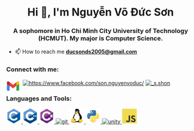 <h1 align="center">Hi 👋, I'm Nguyễn Võ Đức Sơn</h1>
<h3 align="center">A sophomore in Ho Chi Minh City University of Technology (HCMUT). My major is Computer Science.</h3>

<!-- <p align="left"> <img src="https://komarev.com/ghpvc/?username=nvdson2005&label=Profile%20views&color=0e75b6&style=flat" alt="nvdson2005" /> </p>

<p align="left"> <a href="https://github.com/ryo-ma/github-profile-trophy"><img src="https://github-profile-trophy.vercel.app/?username=nvdson2005" alt="nvdson2005" /></a> </p> -->
<!--
<div style="display: flex; justify-content: center; align-items: center;">
   <a href="https://github.com/anuraghazra/github-readme-stats">
      <img alt="Top Languages Card" src="https://github-readme-stats.vercel.app/api/top-langs/?username=nvdson2005&theme=dark&layout=compact" width="250">
   </a>
   <a href="https://github.com/anuraghazra/github-readme-stats">
      <img alt="GitHub Stats Card" src="https://github-readme-stats.vercel.app/api?username=nvdson2005&theme=dark" width="360">
   </a>
   <a href="https://git.io/streak-stats">
       <img src="https://streak-stats.demolab.com?user=nvdson2005&theme=dark" alt="GitHub Streak" width="340">
   </a>
</div>
-->
<a href="https://github.com/anuraghazra/github-readme-stats">
   
</a>

- 📫 How to reach me **ducsonds2005@gmail.com**

<h3 align="left">Connect with me:</h3>
<a href="mailto:ducsonds2005@gmail.com">
  <img height="36" align="left" alt="Mail" src="gmail.png" style="max-width: 100%; padding-right:8px;" />
</a>
<p align="left">
<a href="https://fb.com/https://www.facebook.com/son.nguyenvoduc/" target="blank"><img align="center" src="https://raw.githubusercontent.com/rahuldkjain/github-profile-readme-generator/master/src/images/icons/Social/facebook.svg" alt="https://www.facebook.com/son.nguyenvoduc/" height="30" width="40" /></a>
<a href="https://instagram.com/_s.shon" target="blank"><img align="center" src="https://raw.githubusercontent.com/rahuldkjain/github-profile-readme-generator/master/src/images/icons/Social/instagram.svg" alt="_s.shon" height="30" width="40" /></a>
</p>

<h3 align="left">Languages and Tools:</h3>
<p align="left"> <a href="https://www.cprogramming.com/" target="_blank" rel="noreferrer"> <img src="https://raw.githubusercontent.com/devicons/devicon/master/icons/c/c-original.svg" alt="c" width="40" height="40"/> </a> <a href="https://www.w3schools.com/cpp/" target="_blank" rel="noreferrer"> <img src="https://raw.githubusercontent.com/devicons/devicon/master/icons/cplusplus/cplusplus-original.svg" alt="cplusplus" width="40" height="40"/> </a> <a href="https://www.w3schools.com/cs/" target="_blank" rel="noreferrer"> <img src="https://raw.githubusercontent.com/devicons/devicon/master/icons/csharp/csharp-original.svg" alt="csharp" width="40" height="40"/> </a> <a href="https://git-scm.com/" target="_blank" rel="noreferrer"> <img src="https://www.vectorlogo.zone/logos/git-scm/git-scm-icon.svg" alt="git" width="40" height="40"/> </a> <a href="https://www.linux.org/" target="_blank" rel="noreferrer"> <img src="https://raw.githubusercontent.com/devicons/devicon/master/icons/linux/linux-original.svg" alt="linux" width="40" height="40"/> </a> <a href="https://www.python.org" target="_blank" rel="noreferrer"> <img src="https://raw.githubusercontent.com/devicons/devicon/master/icons/python/python-original.svg" alt="python" width="40" height="40"/> </a> <a href="https://unity.com/" target="_blank" rel="noreferrer"> <img src="https://www.vectorlogo.zone/logos/unity3d/unity3d-icon.svg" alt="unity" width="40" height="40"/> </a>
<img src="https://raw.githubusercontent.com/devicons/devicon/master/icons/javascript/javascript-original.svg" height='40' width='40'>

</p>

<a href="https://git.io/streak-stats">
  
</a>
